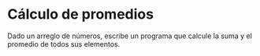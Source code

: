 # Cálculo de promedios

Dado un arreglo de números, escribe un programa que calcule la suma y el promedio de todos sus elementos.
